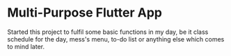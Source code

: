 # Multi-Purpose Flutter App

   Started this project to fulfil some basic functions in my day,
   be it class schedule for the day, mess's menu, to-do list or anything else which comes to mind later.
